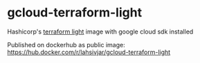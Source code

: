 # gcloud-terraform-light
Hashicorp's [terraform light](https://github.com/hashicorp/docker-hub-images/tree/master/terraform) image with google cloud sdk installed


Published on dockerhub as public image: https://hub.docker.com/r/lahsivjar/gcloud-terraform-light

